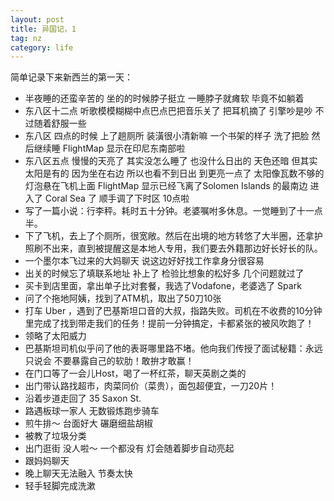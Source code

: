 ```yaml
---
layout: post
title: 异国记，1
tag: nz
category: life
---
```


简单记录下来新西兰的第一天：

- 半夜睡的还蛮辛苦的 坐的的时候脖子挺立 一睡脖子就瘫软 毕竟不如躺着
- 东八区十二点 听歌模模糊糊中点巴点巴把音乐关了 把耳机摘了 引擎吵是吵 不过随着舒服一些
- 东八区 四点的时候 上了趟厕所 装潢很小清新嘛 一个书架的样子 洗了把脸 然后继续睡 FlightMap 显示在印尼东南部啦
- 东八区五点 慢慢的天亮了 其实没怎么睡了 也没什么日出的 天色还暗 但其实太阳是有的 因为坐在右边 所以也看不到日出 到更亮一点了 太阳像瓦数不够的灯泡悬在飞机上面 FlightMap 显示已经飞离了Solomen Islands 的最南边 进入了 Coral Sea 了 顺手调了下时区 10点啦
- 写了一篇小说：行李秤。耗时五十分钟。老婆嘱咐多休息。一觉睡到了十一点半。
- 下了飞机，去上了个厕所，很宽敞。然后在出境的地方转悠了大半圈，还拿护照刷不出来，直到被提醒这是本地人专用，我们要去外籍那边好长好长的队。
- 一个墨尔本飞过来的大妈聊天 说这边好好找工作拿身分很容易
- 出关的时候忘了填联系地址 补上了 检验比想象的松好多 几个问题就过了
- 买卡到店里面，拿出单子比对套餐，我选了Vodafone，老婆选了 Spark
- 问了个拖地阿姨，找到了ATM机，取出了50刀10张
- 打车 Uber ，遇到了巴基斯坦口音的大叔，指路失败。司机在不收费的10分钟里完成了找到带走我们的任务！提前一分钟搞定，卡都紧张的被风吹跑了！
- 领略了太阳威力
- 巴基斯坦司机似乎问了他的表哥哪里路不堵。他向我们传授了面试秘籍：永远只说会 不要暴露自己的软肋！敢拚才敢赢！
- 在门口等了一会儿Host，喝了一杯红茶，聊天英剧之类的
- 出门带认路找超市，肉菜同价（菜贵），面包超便宜，一刀20片！
- 沿着步道走回了 35 Saxon St.
- 路遇板球一家人 无数锻炼跑步骑车
- 煎牛排～ 台面好大 碾磨细盐胡椒
- 被教了垃圾分类
- 出门逛街 没人啦～ 一个都没有 灯会随着脚步自动亮起
- 跟妈妈聊天
- 晚上聊天无法融入 节奏太快
- 轻手轻脚完成洗漱
